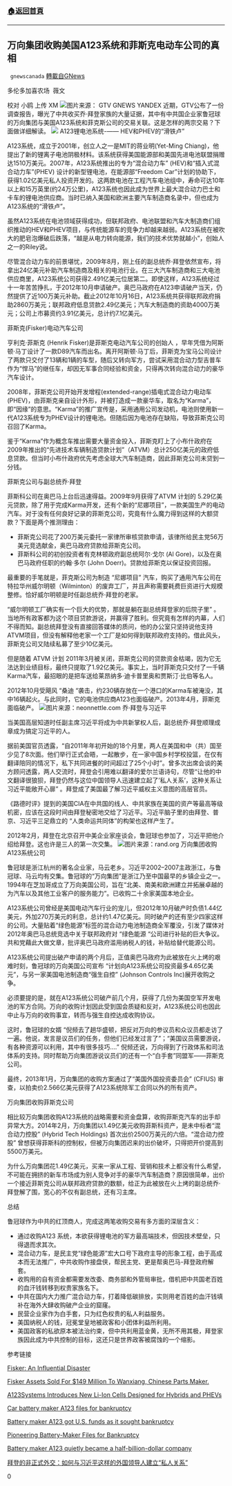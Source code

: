 ###  [:house:返回首頁](https://github.com/ourhimalayas/txt)
---

## 万向集团收购美国A123系统和菲斯克电动车公司的真相
` gnewscanada` [轉載自GNews](https://gnews.org/zh-hans/464375/)

多伦多加喜农场  薇文

校对 小鸥 上传 XM
![]()![](https://gnews-media-offload.s3.amazonaws.com/wp-content/uploads/2020/10/27145720/789-1.png)图片来源： GTV GNEWS YANDEX
近期，GTV公布了一份调查报告，曝光了中共收买乔·拜登家族的大量证据，其中有中共国企业家鲁冠球的万向集团与美国A123系统和菲克斯公司的交易关联。这是怎样的两宗交易？下面做详细解读。
![]()![](https://gnews-media-offload.s3.amazonaws.com/wp-content/uploads/2020/10/27135056/789654.jpg)
A123锂电池系统-—— HEV和PHEV的“滑铁卢”

A123系统，成立于2001年，创立人之一是MIT的蒋业明(Yet-Ming Chiang)，他提出了新的锂离子电池阴极材料。该系统获得美国能源部和美国先进电池联盟捐赠达1510万美元。2007年，A123系统推出的专为“混合动力车” (HEV)和“插入式混合动力车”(PHEV) 设计的新型锂电池，在能源部“Freedom Car”计划的协助下，获得1.02亿美元私人投资开发的。这两款电池在工程汽车电池组中，寿命可达10年以上和15万英里(约24万公里)，A123系统也因此成为世界上最大混合动力巴士和卡车的锂电池供应商。当时已纳入美国和欧洲主要汽车制造商名录中，但也成为A123系统的“滑铁卢”。

虽然A123系统在电池领域获得成功，但联邦政府、电池联盟和汽车大制造商们组织推动的HEV和PHEV项目，与传统能源车的竞争力却越来越弱。A123系统在被吹大的肥皂泡爆破后跌落，“越是从电力转向能源，我们的技术优势就越小”，创始人之一的Riley说。

尽管混合动力车的前景堪忧，2009年8月，刚上任的副总统乔·拜登依然宣布，将拿出24亿美元补助汽车制造商及相关的电池行业。在三大汽车制造商和三大电池供应商里，A123系统公司获得2.491亿美元位居第二。即使这样，A123系统经过十一年苦苦挣扎，于2012年10月申请破产。奥巴马政府在A123申请破产当天，仍然提供了近100万美元补助。截止2012年10月16日，A123系统共获得联邦政府捐助2860万美元；联邦政府低息贷款2.49亿美元；汽车大制造商的资助4000万美元；公司上市募资约3.91亿美元，总计约7.1亿美元。

菲斯克(Fisker)电动汽车公司

亨利克·菲斯克 (Henrik Fisker)是菲斯克电动汽车公司的创始人 ，早年凭借为阿斯顿·马丁设计了一款D89汽车而出名。离开阿斯顿·马丁后，菲斯克为宝马公司设计了两款只交付了13辆和1辆的车型，随后又转向军方，尝试采用混合动力型吉普车作为“悍马”的继任车，却因无军事合同经验和资金，只得再次转向混合动力的豪华汽车设计。

2008年，菲斯克公司开始开发增程(extended-range)插电式混合动力电动车(PHEV)，由菲斯克亲自设计外形，并被打造成一款豪华车，取名为“Karma”，即“因缘”的意思。“Karma”的推广宣传是，采用通用公司发动机，电池则使用新一代A123系统专为PHEV设计的锂电池。但随后因为电池存在缺陷，导致菲斯克公司召回了Karma。

鉴于“Karma”作为概念车推出需要大量资金投入，菲斯克盯上了小布什政府在2009年推出的“先进技术车辆制造贷款计划”（ATVM）总计250亿美元的政府低息贷款。但当时小布什政府优先考虑全球大汽车制造商，因此菲斯克公司未贷到一分钱。

菲斯克公司与副总统乔·拜登

菲斯科公司在奥巴马上台后迅速得益。2009年9月获得了ATVM 计划的 5.29亿美元贷款，除了用于完成Karma开发，还有个新的“尼娜项目”，一款美国生产的电动汽车。对于没有任何良好记录的菲斯克公司，究竟有什么魔力得到这样的大额贷款？下面是两个推测理由：

- 菲斯克公司花了200万美元委托一家律所审核贷款申请，该律所给民主党56万美元竞选献金，奥巴马政府贷款给菲斯克公司。
- 菲斯科公司的初创投资者有克林顿政府副总统阿尔·戈尔 (Al Gore)，以及在奥巴马政府任职的约翰·多尔 (John Doerr)。贷款给菲斯克以保证投资回报。


最重要的手笔就是，菲克斯公司为制造 “尼娜项目” 汽车，购买了通用汽车公司在特拉华州威尔明顿（Wilminton）的废弃工厂，并且声称需要耗费巨资进行大规模整修。恰好威尔明顿是时任副总统乔·拜登的老家。

“威尔明顿工厂确实有一个巨大的优势，那就是躺在副总统拜登家的后院子里” 。当地所有政客都为这个项目贷款游说，并赢得了胜利。但究竟有怎样的内幕，人们不得而知。副总统拜登没有直接回答媒体的质问，他的办公室只坚持说他支持ATVM项目，但没有解释他老家一个工厂是如何得到联邦政府支持的。借此风头，菲斯克公司又陆续私募了至少10亿美元。

但是随着 ATVM 计划 2011年3月被关闭，菲斯克公司的贷款资金枯竭，因为它无法达到业绩目标，最终只提取了1.92亿美元。事实上，当时菲斯克只交付了一千辆Karma汽车，最招眼的是把车送给莱昂纳多·迪卡普里奥和贾斯汀·比伯等名人。

2012年10月受飓风 “桑迪 “袭击，约230辆存放在一个港口的Karma车被淹没，其中16辆起火。与此同时，它的电池供应商A123也面临破产。2013年4月，菲斯克面临破产。
![]()![](https://gnews-media-offload.s3.amazonaws.com/wp-content/uploads/2020/10/27150023/neonnettle.com_.jpg)图片来源：neonnettle.com
乔·拜登与习近平

当美国高层知道时任副主席习近平将成为中共新掌权人后，副总统乔·拜登顺理成章成为搞定习近平的人。

据前美国官员透露，“自2011年年初开始的18个月里，两人在美国和中（共）国至少见了8次面。他们举行正式会晤，一起散步，在一家中国乡村学校投篮，在仅有翻译陪同的情况下，私下共同进餐的时间超过了25个小时”。曾多次出席会谈的美方顾问透露，两人交流时，拜登会引用难以翻译的爱尔兰语诗句，尽管“让他的中文翻译很狼狈，拜登仍然与这位中国领导人迅速建立起了’私人关系’，这种关系让习近平能敞开心扉” 。拜登成了美国最了解习近平威权主义意图的高层官员。

《路德时评》提到的美国CIA在中共国的线人、中共家族在美国的资产等最高等级机密，应该在这段时间由拜登秘密地交给了习近平。习近平脑子里的由拜登、普京、习近平三足鼎立的 “人类命运共同体”的构架也这样产生了。

2012年2月，拜登在北京召开中美企业家座谈会，鲁冠球也参加了，习近平把他介绍给拜登。这也许是三人的第一次交集。
![]()![](https://gnews-media-offload.s3.amazonaws.com/wp-content/uploads/2020/10/27150128/rand.org_.jpg)图片来源：rand.org
万向集团收购A123系统公司

鲁冠球是浙江杭州的著名企业家，马云老乡。习近平2002–2007主政浙江，与鲁冠球、马云均有交集。鲁冠球的“万向集团”是浙江乃至中国最早的乡镇企业之一。1994年在芝加哥成立了万向美国公司，旨在“北美、南美和欧洲建立并拓展卓越的为汽车以及其他工业客户的服务能力”。已收购二十余家美国本地企业。

A123系统公司曾经是美国电动汽车行业的宠儿，但2012年10月破产时负债1.44亿美元，外加270万美元的利息，总计约1.47亿美元。同时破产的还有至少四家这样的公司。大量贴着“绿色能源”标签的混合动力电池制造商全军覆没，引发了媒体对2012年奥巴马总统竞选中关于联邦政府对 “绿色能源 “公司进行补贴的巨大争议。共和党藉此大做文章，批评奥巴马政府滥用纳税人的钱，补贴给替代能源公司。

A123系统公司提出破产申请的两个月后，正值奥巴马政府为此被放在火上烤的艰难时刻，鲁冠球的万向美国公司宣布 “计划向A123系统公司投资最多4.65亿美元”，与另一家美国电池制造商“强生自控” (Johnson Controls Inc)展开收购之争。

必须要提的是，就在A123系统公司破产前几个月，获得了几份为美国空军开发电池的军方合同。万向的收购计划因此受到国会质疑和反对，A123系统公司也因此中止与万向的收购事宜，转而与强生自控达成收购协议。

这时，鲁冠球的女婿 “倪频去了趟华盛顿，把反对万向的参议员和众议员都走访了一遍。他说，发言是议员们的任务，但他们已经发过言了”；“美国议员需要游说，有各种资源可以利用，其中有很多技巧….” 倪频还说，万向得到了行政体系和司法体系的支持。同时帮助万向集团游说议员们的还有一个“白手套”同盟军——菲斯克公司。

最终，2013年1月，万向集团的收购方案通过了“美国外国投资委员会” (CFIUS) 审查，以拍卖价2.566亿美元获得了A123系统除军工合同以外的所有资产。

万向集团收购菲斯克公司

相比较万向集团收购A123系统的战略需要和资金盘算，收购菲斯克汽车的出手却异常大方。2014年2月，万向集团以1.49亿美元收购菲斯科资产，是未中标者“混合动力控股” (Hybrid Tech Holdings) 首次出价2500万美元的六倍。“混合动力控股” 曾想获得菲斯科的控制权，但被万向集团迟来的出价破坏，只得把开价提高到5500万美元。

为什么万向集团花1.49亿美元，买来一家从工程、营销和技术上都没有什么希望，不可能在拥挤的新车市场成为别人竞争对手的豪华汽车制造商？原因很简单，出价一个接近菲斯克公司从联邦政府贷款的数额，给正为此被放在火上烤的副总统乔·拜登解了围，宽心的不仅有副总统，还有习主席。

总结

鲁冠球作为中共的红顶商人，完成这两笔收购交易有多方面的深层含义：

- 通过收购A123 系统，本欲获得锂电池的军方最高端技术，但因技术壁垒，只得退而求其次。
- 混合动力车，是民主党“绿色能源”宏大口号下政府主导的形象工程，由于高成本而无法推广，中共收购作接盘侠，帮民主党、更是帮奥巴马-拜登政府解套。
- 收购用的自有资金都需要发改委、商务部和外管局审批，借机把中共国老百姓的血汗钱转移到权贵家族名下。
- 中共在国内大力推广混合动力车，打着降低碳排放，实则用老百姓的血汗钱填补在海外大肆收购破产企业的窟窿。
- 民营企业家作为白手套，只为红色权贵的私人利益服务。
- 美国纳税人的钱，冠冕堂皇地被政客和小团体利益所利用。
- 美国政客的私欲原本被法治约束，但中共利用蓝金黄，无所不用其极，拜登家族因此成为中共控制的目标，这还只是世界政客被腐蚀的一个缩影。


参考链接

[Fisker: An Influential Disaster](https://www.thecarconnection.com/news/1083399_fisker-an-influential-disaster)

[Fisker Assets Sold For $149 Million To Wanxiang, Chinese Parts Maker.](https://www.greencarreports.com/news/1090379_fisker-assets-sold-for-149-million-to-wanxiang-chinese-parts-maker)

[A123Systems Introduces New Li-Ion Cells Designed for Hybrids and PHEVs](https://www.greencarcongress.com/2007/05/a123systems_int.html)

[Car battery maker A123 files for bankruptcy](https://money.cnn.com/2012/10/16/technology/a123-battery-bankruptcy/index.html)

[Battery maker A123 got U.S. funds as it sought bankruptcy](https://en.wikipedia.org/wiki/A123_Systems)

[Pioneering Battery-Maker Files for Bankruptcy](https://www.scientificamerican.com/article/pioneering-battery-maker-files-for-bankruptcy/)

[Battery maker A123 quietly became a half-billion-dollar company](https://www.greencarreports.com/news/1110703_battery-maker-a123-quietly-became-a-half-billion-dollar-company)

[拜登的非正式外交：如何与习近平这样的外国领导人建立“私人关系”](https://cn.nytimes.com/usa/20200706/joe-biden-foreign-policy/)

0
